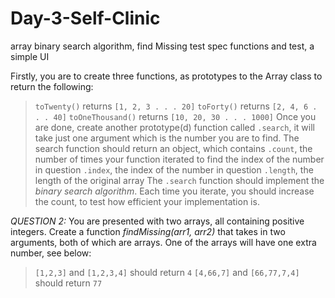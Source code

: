 # Day-3-Self-Clinic
array binary search algorithm, find Missing test spec functions and test, a simple UI

Firstly, you are to create three functions, as prototypes to the Array class to return the following:
>`toTwenty()` returns `[1, 2, 3 . . . 20]`
>`toForty()` returns `[2, 4, 6 . . . 40]`
>`toOneThousand()` returns `[10, 20, 30 . . . 1000]`
Once you are done, create another prototype(d) function called `.search`, it will take just one argument which is the number you are to find. The search function should return an object, which contains
>`.count`, the number of times your function iterated to find the index of the number in question
>`.index`, the index of the number in question
>`.length`, the length of the original array
The `.search` function should implement the *binary search algorithm*. Each time you iterate, you should increase the count, to test how efficient your implementation is.




*QUESTION 2:*
You are presented with two arrays, all containing positive integers. Create a function *findMissing(arr1, arr2)* that takes in two arguments, both of which are arrays. One of the arrays will have one extra number, see below:
>`[1,2,3]` and `[1,2,3,4]` should return `4`
>`[4,66,7]` and `[66,77,7,4]` should return `77`



